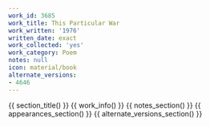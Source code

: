 ```yaml
---
work_id: 3685
work_title: This Particular War
work_written: '1976'
written_date: exact
work_collected: 'yes'
work_category: Poem
notes: null
icon: material/book
alternate_versions:
- 4646
---
```


{{ section_title() }}
{{ work_info() }}
{{ notes_section() }}
{{ appearances_section() }}
{{ alternate_versions_section() }}